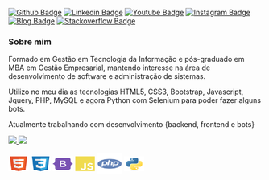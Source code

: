 [![Github Badge](https://img.shields.io/badge/GitHub%20Pages-222222?style=flat-square&logo=Github&logoColor=white&link=https://oliveiradeflavio.github.io)](https://oliveiradeflavio.github.io)
[![Linkedin Badge](https://img.shields.io/badge/-LinkedIn-blue?style=flat-square&logo=Linkedin&logoColor=white&link=https://www.linkedin.com/in/fladoliveira)](https://www.linkedin.com/in/fladoliveira)
[![Youtube Badge](https://img.shields.io/badge/-YouTube-ff0000?style=flat-square&labelColor=ff0000&logo=youtube&logoColor=white&link=https://www.youtube.com/channel/UCRPBNcEICRhlKb1IdKfiCxw)](https://www.youtube.com/channel/UCRPBNcEICRhlKb1IdKfiCxw)
[![Instagram Badge](https://img.shields.io/badge/Instagram-E4405F?style=flat-square&logo=instagram&logoColor=white&link=https://www.instagram.com/flavio_tech/)](https://www.instagram.com/flavio_tech/)
[![Blog Badge](https://img.shields.io/badge/Blogger-FF5722?style=flat-square&logo=blogger&logoColor=white&link=https://www.blog.flaviodeoliveira.com.br/)](https://www.blog.flaviodeoliveira.com.br/)
[![Stackoverflow Badge]( 	https://img.shields.io/badge/Stack_Overflow-FE7A16?style=flat-square&logo=stack-overflow&logoColor=white&link=https://pt.stackoverflow.com/users/76896/fl%C3%A1vio)](https://pt.stackoverflow.com/users/76896/fl%C3%A1vio)

### Sobre mim
Formado em Gestão em Tecnologia da Informação e pós-graduado em MBA em Gestão Empresarial, mantendo interesse na área de desenvolvimento de software e administração de sistemas.

Utilizo no meu dia as tecnologias HTML5, CSS3, Bootstrap, Javascript, Jquery, PHP, MySQL e agora Python com Selenium para poder fazer alguns bots.

Atualmente trabalhando com desenvolvimento {backend, frontend e bots} 


<div>
<a href="https://github.com/oliveiradeflavio">
<img height="180em" src="https://github-readme-stats.vercel.app/api?username=oliveiradeflavio&show_icons=true&theme=dracula&include_all_commits=true&count_private=true" data-canonical-src="https://github-readme-stats.vercel.app/api?username=oliveiradeflavio&show_icons=true&theme=dracula&include_all_commits=true&count_private=true" style="max-width:100%;">

<img height="180em" src="https://github-readme-stats.vercel.app/api/top-langs/?username=oliveiradeflavio&amp;layout=compact&amp;langs_count=16&amp;theme=dracula" data-canonical-src="https://github-readme-stats.vercel.app/api/top-langs/?username=oliveiradeflavio&amp;layout=compact&amp;langs_count=16&amp;theme=dracula" style="max-width:100%;">
</a>
</div>

<div>
<br>
  <img alt="Flávio_HTML" src="https://raw.githubusercontent.com/devicons/devicon/master/icons/html5/html5-original.svg" style="max-width: 100%;" width="40" height="30" align="middle">
  
  <img alt="Flávio_CSS" src="https://raw.githubusercontent.com/devicons/devicon/master/icons/css3/css3-original.svg" style="max-width: 100%;" width="40" height="30" align="middle">
  
  <img alt="Flávio_Bootstrap" src="https://raw.githubusercontent.com/devicons/devicon/master/icons/bootstrap/bootstrap-plain.svg" style="max-width: 100%;" width="40" height="30" align="middle">
  
  <img alt="Flávio_JS" src="https://raw.githubusercontent.com/devicons/devicon/master/icons/javascript/javascript-plain.svg" style="max-width: 100%;" width="40" height="30" align="middle">
  
  <img alt="Flávio_PHP" src="https://raw.githubusercontent.com/devicons/devicon/master/icons/php/php-plain.svg" style="max-width: 100%;" width="50" height="40" align="middle"> 

  <img alt="Flávio_Python" src="https://raw.githubusercontent.com/devicons/devicon/master/icons/python/python-original.svg" style="max-width: 100%;" width="40" height="30" align="middle">
   
<div>

